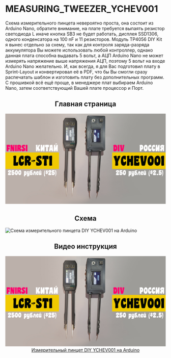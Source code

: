 # MEASURING_TWEEZER_YCHEV001
Схема измерительного пинцета невероятно проста, она состоит из 
Arduino Nano, обратите внимание, на плате требуется выпаять резистор светодиода L иначе кнопка SB3 не будет работать, дисплея SSD1306, одного конденсатора на 100 nF и 11 резисторов.
Модуль TP4056 DIY Kit я вынес отдельно за схему, так как для контроля заряда-разряда аккумулятора Вы можете использовать любой контроллер, однако данная плата способна выдавать 5 вольт, а АЦП Arduino Nano не может измерять напряжение выше напряжения АЦП, поэтому 5 вольт на входе Arduino Nano желательно.
И, как всегда, я для Вас подготовил плату в Sprint-Layout и конвертировал её в PDF, что бы Вы смогли сразу распечатать шаблон и изготовить плату без дополнительных программ.
С прошивкой всё ещё проще, в менеджере плат выбираем Arduino Nano, затем соответствующий Вашей плате процессор и Порт.

<h2 align="center">Главная страница</h2>
<img src="https://github.com/chevichelov/MEASURING_TWEEZER_YCHEV001/blob/main/IMG/MAIN.jpg" alt="Измерительный пинцет DIY YCHEV001 на Arduino" />

<h2 align="center">Схема</h2>
<img src="https://github.com/chevichelov/MEASURING_TWEEZER_YCHEV001/blob/main/IMG/SCHEMA.jpg" alt="Схема измерительного пинцета DIY YCHEV001 на Arduino" />

<h2 align="center">Видео инструкция</h2>
<div align="center">
  <a href="https://youtu.be/co7q47WMKG8"><img src="https://github.com/chevichelov/MEASURING_TWEEZER_YCHEV001/blob/main/IMG/MAIN.jpg" alt="Измерительный пинцет DIY YCHEV001 на Arduino">
  <div>Измерительный пинцет DIY YCHEV001 на Arduino</div>
  </a>
</div>

